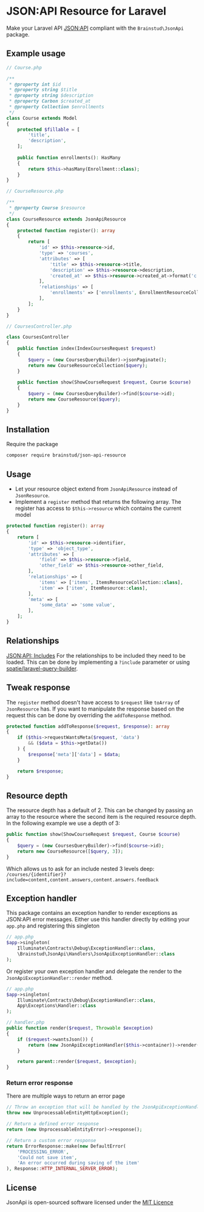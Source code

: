 # JSON:API Resource for Laravel
Make your Laravel API [JSON:API](https://jsonapi.org/) compliant with the `Brainstud\JsonApi` package.

## Example usage
```php
// Course.php

/**
 * @property int $id
 * @property string $title
 * @property string $description
 * @property Carbon $created_at
 * @property Collection $enrollments
 */
class Course extends Model 
{
    protected $fillable = [
        'title',
        'description',
    ];
    
    public function enrollments(): HasMany
    {
        return $this->hasMany(Enrollment::class);
    }
}

// CourseResource.php

/**
 * @property Course $resource 
 */
class CourseResource extends JsonApiResource
{
    protected function register(): array
    {
        return [
            'id' => $this->resource->id,
            'type' => 'courses',
            'attributes' => [
                'title' => $this->resource->title,
                'description' => $this->resource->description,
                'created_at' => $this->resource->created_at->format('c'),
            ],
            'relationships' => [
                'enrollments' => ['enrollments', EnrollmentResourceCollection::class],
            ],
        ];
    }
}

// CoursesController.php

class CoursesController
{
    public function index(IndexCoursesRequest $request)
    {
        $query = (new CoursesQueryBuilder)->jsonPaginate();
        return new CourseResourceCollection($query);
    }
    
    public function show(ShowCourseRequest $request, Course $course)
    {
        $query = (new CoursesQueryBuilder)->find($course->id);
        return new CourseResource($query);
    }
}
```

## Installation
Require the package

```bash
composer require brainstud/json-api-resource
```

## Usage
- Let your resource object extend from `JsonApiResource` instead of `JsonResource`.
- Implement a `register` method that returns the following array. The register has access to `$this->resource` which contains the current model

```php
protected function register(): array
{
    return [
        'id' => $this->resource->identifier,
        'type' => 'object_type',
        'attributes' => [
            'field' => $this->resource->field,
            'other_field' => $this->resource->other_field,
        ],
        'relationships' => [
            'items' => ['items', ItemsResourceCollection::class],
            'item' => ['item', ItemResource::class],
        ],
        'meta' => [
            'some_data' => 'some value',         
        ],
    ];
}
```

## Relationships
[JSON:API: Includes](https://jsonapi.org/format/#fetching-includes)
For the relationships to be included they need to be loaded. This can be done by implementing a `?include` parameter or using [spatie/laravel-query-builder](https://spatie.be/docs/laravel-query-builder/v3/introduction).

## Tweak response
The `register` method doesn't have access to `$request` like `toArray` of `JsonResource` has.
If you want to manipulate the response based on the request this can be done by overriding the `addToResponse` method.

```php
protected function addToResponse($request, $response): array
{
    if ($this->requestWantsMeta($request, 'data')
        && ($data = $this->getData())
    ) {
        $response['meta']['data'] = $data;
    }

    return $response;
}
````

## Resource depth
The resource depth has a default of 2. This can be changed by passing an array to the resource where the second item is the required resource depth.
In the following example we use a depth of 3:

```php
public function show(ShowCourseRequest $request, Course $course)
{
    $query = (new CoursesQueryBuilder)->find($course->id);
    return new CourseResource([$query, 3]);
}
```

Which allows us to ask for an include nested 3 levels deep: `/courses/{identifier}?include=content,content.answers,content.answers.feedback`

## Exception handler
This package contains an exception handler to render exceptions as JSON:API error messages.
Either use this handler directly by editing your `app.php` and registering this singleton

```php
// app.php
$app->singleton(
    Illuminate\Contracts\Debug\ExceptionHandler::class,
    \Brainstud\JsonApi\Handlers\JsonApiExceptionHandler::class
);
```

Or register your own exception handler and delegate the render to the `JsonApiExceptionHandler::render` method.

```php
// app.php
$app->singleton(
    Illuminate\Contracts\Debug\ExceptionHandler::class,
    App\Exceptions\Handler::class
);

// handler.php
public function render($request, Throwable $exception)
{
    if ($request->wantsJson()) {
        return (new JsonApiExceptionHandler($this->container))->render($request, $exception);
    }

    return parent::render($request, $exception);
}
```

### Return error response
There are multiple ways to return an error page

```php
// Throw an exception that will be handled by the JsonApiExceptionHandler
throw new UnprocessableEntityHttpException();

// Return a defined error response
return (new UnprocessableEntityError)->response();

// Return a custom error response
return ErrorResponse::make(new DefaultError(
    'PROCESSING_ERROR',
    'Could not save item',
    'An error occurred during saving of the item'
), Response::HTTP_INTERNAL_SERVER_ERROR);
```

## License
JsonApi is open-sourced software licensed under the [MIT Licence](LICENSE)
